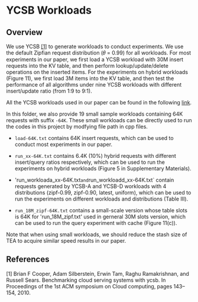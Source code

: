 # YCSB Workloads

## Overview

We use YCSB [[1]](#md-ref-1) to generate workloads to conduct experiments. We use the default Zipfian request distribution (𝜃 = 0.99) for all workloads. For most experiments in our paper, we first load a YCSB workload with 30M insert requests into the KV table, and then perform lookup/update/delete operations on the inserted items. For the experiments on hybrid workloads (Figure 11), we first load 3M items into the KV table, and then test the performance of all algorithms under nine YCSB workloads with different insert/update ratio (from 1:9 to 9:1). 

All the YCSB workloads used in our paper can be found in the following [link](https://drive.google.com/file/d/1Y2WI6RYiPiWq6lNlhOusQbZMW1n89sBC/view?usp=share_link). 

In this folder, we also provide 19 small sample workloads containing 64K requests with suffix `-64K`. These small workloads can be directly used to run the codes in this project by modfying file path in cpp files.

- `load-64K.txt` contains 64K insert requests, which can be used to conduct most experiments in our paper. 

- `run_xx-64K.txt` contains 6.4K (10%) hybrid requests with different insert/query ratios respectively, which can be used to run the experiments on hybrid workloads (Figure 5 in Supplementary Materials).

- 'run_workloada_xx-64K.txt` and `run_workloadd_xx-64K.txt` contain requests generated by YCSB-A and YCSB-D workloads with 4 distributions (zipf-0.99, zipf-0.90, latest, uniform), which can be used to run the experiments on different workloads and distributions (Table Ⅲ).

- `run_18M_zipf-64K.txt` contains a small-scale version whose table slots is 64K for 'run_18M_zipf.txt' used in gerneral 30M slots version, which can be used to run the query experiment with cache (Figure 11(c)).

Note that when using small workloads, we should reduce the stash size of TEA to acquire similar speed results in our paper.

## References

<span id="md-ref-1"></span>
[1] Brian F Cooper, Adam Silberstein, Erwin Tam, Raghu Ramakrishnan, and Russell Sears. Benchmarking cloud serving systems with ycsb. In Proceedings of the 1st ACM symposium on Cloud computing, pages 143–154, 2010.
